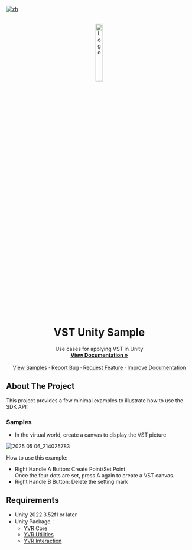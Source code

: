 [![zh](https://img.shields.io/badge/lang-zh-blue.svg)](./README.zh.md)

<!--
READ ME FIRST !!!!!!
Replace the following placeholders with the actual values:
    - {{PROJECT_REPO_URL}}: URL of the project repository
    - {{Project Name}}: Name of the project
    - {{DocumentationURL}}: URL of the project documentation, Use github pages with docfx if possible
    - {{BriefDescription}}: Brief description about the project
    - {SampleURL}: URL of the sample project, for package projects, it should be sample repository URL. If a package projects has multiple samples, then link to `Samples` header of the `About The Project` section.
    - {BugIssueURL}: URL of the bug reporting issue template
      - i.e.  https://github.com/PlayForDreamDevelopers/unity-template/issues/new?template=bug_report.yml
    - {FeatureIssueURL}: URL of the feature request issue template
      - i.e. https://github.com/PlayForDreamDevelopers/unity-template/issues/new?template=feature_request.yml
    - {DocumentationIssueURL}: URL of the documentation issue template
      - i.e. https://github.com/PlayForDreamDevelopers/unity-template/issues/new?template=documentation_update.yml
-->

<br />
<div align="center">
    <a href="{{PROJECT_REPO_URL}}">
        <img src="https://www.pfdm.cn/en/static/img/logo.2b1b07e.png" alt="Logo" width="20%">
    </a>
    <h1 align="center"> VST Unity Sample </h1>
    <p align="center">
        Use cases for applying VST in Unity
        <br />
        <a href="https://github.com/PlayForDreamDevelopers/VSTSamples-Unity"><strong>View Documentation »</strong></a>
        <br />
        <br />
        <a href="https://github.com/PlayForDreamDevelopers/VSTSamples-Unity#samples">View Samples</a>
        &middot;
        <a href="https://github.com/PlayForDreamDevelopers/VSTSamples-Unity/issues/new?template=bug_report.yml">Report Bug</a>
        &middot;
        <a href="https://github.com/PlayForDreamDevelopers/VSTSamples-Unity/issues/new?template=feature_request.yml">Request Feature</a>
        &middot;
        <a href="https://github.com/PlayForDreamDevelopers/VSTSamples-Unity/issues/new?template=documentation_update.yml">Improve Documentation</a>
    </p>

</div>

<!-- Add callouts here if required-->

## About The Project

This project provides a few minimal examples to illustrate how to use the SDK API:

### Samples

- In the virtual world, create a canvas to display the VST picture

![2025 05 06_214025783](https://github.com/user-attachments/assets/a5135589-2ed2-4bdb-9937-edb5ac5e2375)

How to use this example:
- Right Handle A Button: Create Point/Set Point
  </br>Once the four dots are set, press A again to create a VST canvas.
- Right Handle B Button: Delete the setting mark
## Requirements

-   Unity 2022.3.52f1 or later
-   Unity Package：
    -   [YVR Core](https://github.com/PlayForDreamDevelopers/com.yvr.core-mirror)
    -   [YVR Utilities](https://github.com/PlayForDreamDevelopers/com.yvr.Utilities-mirror)
    -   [YVR Interaction](https://github.com/PlayForDreamDevelopers/com.yvr.interaction-mirror)
